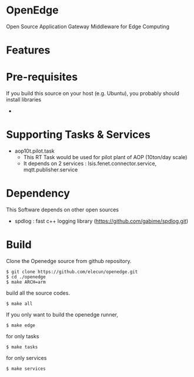 # OpenEdge
Open Source Application Gateway Middleware for Edge Computing

# Features

# Pre-requisites
If you build this source on your host (e.g. Ubuntu), you probably should install libraries

* 

# Supporting Tasks & Services
* aop10t.pilot.task
  - This RT Task would be used for pilot plant of AOP (10ton/day scale)
  - It depends on 2 services : lsis.fenet.connector.service, mqtt.publisher.service

# Dependency
This Software depends on other open sources

* spdlog : fast c++ logging library (https://github.com/gabime/spdlog.git)


# Build
Clone the Openedge source from github repository.
```
$ git clone https://github.com/elecun/openedge.git
$ cd ./openedge
$ make ARCH=arm
```

build all the source codes.
```
$ make all
```

If you only want to build the openedge runner,
```
$ make edge
```

for only tasks
```
$ make tasks
```

for only services
```
$ make services
```
